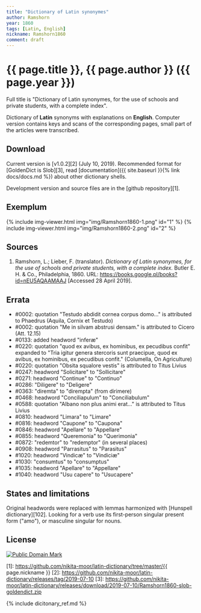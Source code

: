 ```yaml
---
title: "Dictionary of Latin synonymes"
author: Ramshorn
year: 1860
tags: [Latin, English]
nickname: Ramshorn1860
comment: draft
---
```

# {{ page.title }}, {{ page.author }} ({{ page.year }})

Full title is "Dictionary of Latin synonymes, for the use of schools and private students, with a complete index".

Dictionary of **Latin** synonyms with explanations on **English**. Computer version contains keys and scans of the corresponding pages, small part of the articles were transcribed.

## Download

Current version is [v1.0.2][2] (July 10, 2019). Recommended format for [GoldenDict is Slob][3], read [documentation]({{ site.baseurl }}{% link docs/docs.md %}) about other dictionary shells.

Development version and source files are in the [github repository][1].


## Exemplum

{% include img-viewer.html img="img/Ramshorn1860-1.png" id="1" %}
{% include img-viewer.html img="img/Ramshorn1860-2.png" id="2" %}


## Sources

1. Ramshorn, L.; Lieber, F. (translator). _Dictionary of Latin synonymes, for the use of schools and private students, with a complete index._ Butler E. H. & Co., Philadelphia, 1860. URL: <https://books.google.pl/books?id=nEU5AQAAMAAJ> \[Accessed 28 April 2019\].


## Errata

* #0002: quotation "Testudo abdidit cornea corpus domo…" is attributed to Phaedrus (Aquila, Cornix et Testudo)
* #0002: quotation "Me in silvam abstrusi densam." is attributed to Cicero (Att. 12.15)
* #0133: added headword "inferæ"
* #0220: quotation "quod ex avibus, ex hominibus, ex pecudibus confit" expanded to "Tria igitur genera stercoris sunt praecipue, quod ex avibus, ex hominibus, ex pecudibus confit." (Columella, On Agriculture)
* #0220: quotation "Obsita squalore vestis" is attributed to Titus Livius
* #0247: headword "Solicitare" to "Sollicitare"
* #0271: headword "Continue" to "Continuo"
* #0286: "Diligere" to "Deligere"
* #0363: "diremta" to "dirempta" (from dirimere)
* #0468: headword "Conciliapulum" to "Conciliabulum"
* #0588: quotation "Albano non plus animi erat…" is attributed to Titus Livius
* #0810: headword "Limara" to "Limare"
* #0816: headword "Caupone" to "Caupona"
* #0846: headword "Apellare" to "Appellare"
* #0855: headword "Queremonia" to "Querimonia"
* #0872: "redemtor" to "redemptor" (in several places)
* #0908: headword "Parrasitus" to "Parasitus"
* #1020: headword "Vindicæ" to "Vindiciæ"
* #1030: "consumtus" to "consumptus"
* #1035: headword "Apellare" to "Appellare"
* #1040: headword "Usu capere" to "Usucapere"


## States and limitations

Original headwords were replaced with lemmas harmonized with [Hunspell dictionary][102]. Looking for a verb use its first-person singular present form ("amo"), or masculine singular for nouns.


## License

<a rel="license" href="http://creativecommons.org/publicdomain/mark/1.0/">
<img src="https://licensebuttons.net/p/mark/1.0/88x31.png"
     style="border-style: none;" alt="Public Domain Mark" />
</a>


[1]: https://github.com/nikita-moor/latin-dictionary/tree/master/{{ page.nickname }}
[2]: https://github.com/nikita-moor/latin-dictionary/releases/tag/2019-07-10
[3]: https://github.com/nikita-moor/latin-dictionary/releases/download/2019-07-10/Ramshorn1860-slob-goldendict.zip

{% include dicitonary_ref.md %}

